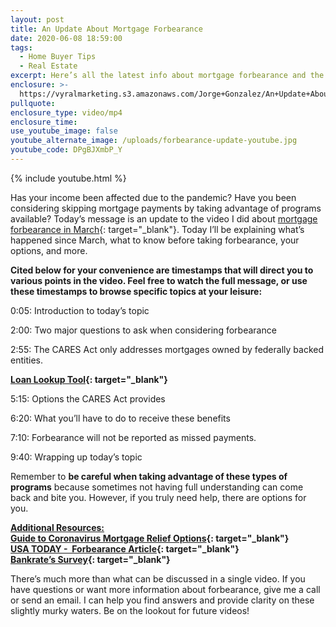 ```yaml
---
layout: post
title: An Update About Mortgage Forbearance
date: 2020-06-08 18:59:00
tags:
  - Home Buyer Tips
  - Real Estate
excerpt: Here’s all the latest info about mortgage forbearance and the CARES Act.
enclosure: >-
  https://vyralmarketing.s3.amazonaws.com/Jorge+Gonzalez/An+Update+About+Mortgage+Forbearance.mp4
pullquote:
enclosure_type: video/mp4
enclosure_time:
use_youtube_image: false
youtube_alternate_image: /uploads/forbearance-update-youtube.jpg
youtube_code: DPgBJXmbP_Y
---
```


{% include youtube.html %}

Has your income been affected due to the pandemic? Have you been considering skipping mortgage payments by taking advantage of programs available? Today’s message is an update to the video I did about [mortgage forbearance in March](https://dadof8talksre.com/does-the-covid-19-cares-act-stimulus-plan-allow-for-you-to-skip-mortgage-payments.html){: target="_blank"}. Today I’ll be explaining what’s happened since March, what to know before taking forbearance, your options, and more.

**Cited below for your convenience are timestamps that will direct you to various points in the video. Feel free to watch the full message, or use these timestamps to browse specific topics at your leisure:&nbsp;**

0:05: Introduction to today’s topic

2:00: Two major questions to ask when considering forbearance

2:55: The CARES Act only addresses mortgages owned by federally backed entities.

**[Loan Lookup Tool](https://www.consumerfinance.gov/ask-cfpb/how-can-i-tell-who-owns-my-mortgage-en-214/){: target="_blank"}**

5:15: Options the CARES Act provides

6:20: What you’ll have to do to receive these benefits

7:10: Forbearance will not be reported as missed payments.

9:40: Wrapping up today’s topic

Remember to **be careful when taking advantage of these types of programs** because sometimes not having full understanding can come back and bite you. However, if you truly need help, there are options for you.&nbsp;

**<u>Additional Resources:</u>**<br>**[Guide to Coronavirus Mortgage Relief Options](https://www.consumerfinance.gov/about-us/blog/guide-coronavirus-mortgage-relief-options/){: target="_blank"}**<br>**[USA TODAY -&nbsp; Forbearance Article](https://www.usatoday.com/story/money/2020/05/18/forbearance-offers-breathing-room-homeowners-but-there-risks/5208828002/){: target="_blank"}<br>[Bankrate’s Survey](https://www.bankrate.com/mortgages/mortgage-rates/#survey){: target="_blank"}**

There’s much more than what can be discussed in a single video. If you have questions or want more information about forbearance, give me a call or send an email. I can help you find answers and provide clarity on these slightly murky waters. Be on the lookout for future videos\!

&nbsp;
